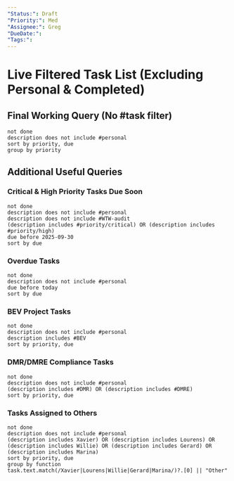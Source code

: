 ```yaml
---
"Status:": Draft
"Priority:": Med
"Assignee:": Greg
"DueDate:":
"Tags:":
---
```


# Live Filtered Task List (Excluding Personal & Completed)

## Final Working Query (No #task filter)
```tasks
not done
description does not include #personal
sort by priority, due
group by priority
```

## Additional Useful Queries

### Critical & High Priority Tasks Due Soon
```tasks
not done
description does not include #personal
description does not include #WTW-audit 
(description includes #priority/critical) OR (description includes #priority/high)
due before 2025-09-30
sort by due
```

### Overdue Tasks
```tasks
not done
description does not include #personal
due before today
sort by due
```

### BEV Project Tasks
```tasks
not done
description does not include #personal
description includes #BEV
sort by priority, due
```

### DMR/DMRE Compliance Tasks
```tasks
not done
description does not include #personal
(description includes #DMR) OR (description includes #DMRE)
sort by priority, due
```

### Tasks Assigned to Others
```tasks
not done
description does not include #personal
(description includes Xavier) OR (description includes Lourens) OR (description includes Willie) OR (description includes Gerard) OR (description includes Marina)
sort by priority, due
group by function task.text.match(/Xavier|Lourens|Willie|Gerard|Marina/)?.[0] || "Other"
```